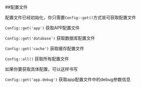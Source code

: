 ##配置文件

配置文件已经初始化，你只需要`Config::get()`方式皆可获取配置文件

`Config::get('app')` 获取APP配置文件

`Config::get('database')` 获取数据库配置文件

`Config::get('cache')` 获取缓存配置文件

`Config::all()` 获取所有配置文件

如果你要获取具体配置，可以这样书写

`Config::get('app.debug')` 获取app配置文件中的debug参数信息